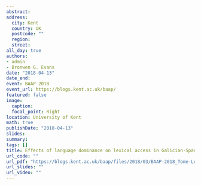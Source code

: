 ```yaml
---
abstract: 
address:
  city: Kent
  country: UK
  postcode: ""
  region: 
  street: 
all_day: true
authors: 
- admin
- Bronwen G. Evans
date: "2018-04-13"
date_end:
event: BAAP 2018
event_url: https://blogs.kent.ac.uk/baap/
featured: false
image:
  caption: 
  focal_point: Right
location: University of Kent
math: true
publishDate: "2018-04-13"
slides: 
summary: 
tags: []
title: Effects of language dominance on lexical access in Galician-Spanish bilinguals.
url_code: ""
url_pdf: "https://blogs.kent.ac.uk/baap/files/2018/03/BAAP-2018_Tome-LouridoEvans.pdf"
url_slides: ""
url_video: ""
---
```

